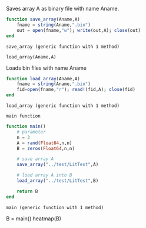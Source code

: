 Saves array A as binary file with name Aname.

````julia
function save_array(Aname,A)
    fname = string(Aname,".bin")
    out = open(fname,"w"); write(out,A); close(out)
end
````

````
save_array (generic function with 1 method)
````

    load_array(Aname,A)

Loads bin files with name Aname

````julia
function load_array(Aname,A)
    fname = string(Aname,".bin")
    fid=open(fname,"r"); read!(fid,A); close(fid)
end
````

````
load_array (generic function with 1 method)
````

    main function

````julia
function main()
    # parameter
    n = 3
    A = rand(Float64,n,n)
    B = zeros(Float64,n,n)

    # save array A
    save_array("../test/LitTest",A)

    # load array A into B
    load_array("../test/LitTest",B)

    return B
end
````

````
main (generic function with 1 method)
````

B = main()
heatmap(B)

